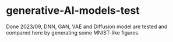 # generative-AI-models-test
Done 2023/09, DNN, GAN, VAE and Diffusion model are tested and compared here by generating some MNIST-like figures.

